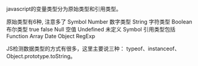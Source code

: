 ---
---

javascript的变量类型分为原始类型和引用类型。

原始类型有6种, 注意多了 Symbol
Number
数字类型
String
字符类型
Boolean
布尔类型 true false
Null
空值
Undefined
未定义
Symbol
引用类型包括
Function
Array
Date
Object
RegExp

 JS检测数据类型的方式有很多，这里主要说三种：
 typeof、instanceof、Object.prototype.toString。